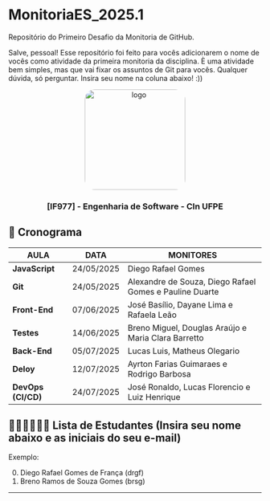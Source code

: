 # MonitoriaES_2025.1
Repositório do Primeiro Desafio da Monitoria de GitHub.

Salve, pessoal! Esse repositório foi feito para vocês adicionarem o nome de vocês como atividade da primeira monitoria da disciplina. È uma atividade bem simples, mas que vai fixar os assuntos de Git para vocês. Qualquer dúvida, só perguntar. Insira seu nome na coluna abaixo! :)) 

<div align="center">

  <img src="https://user-images.githubusercontent.com/42525687/203692147-cb274f74-7e73-4869-b460-1dc967fb4786.png" alt="logo" width="200" height="auto" style="border-radius:20px;" />

  <h3>
    [IF977] - Engenharia de Software - CIn UFPE
  </h3>

</div>

## :calendar: Cronograma

| AULA               | DATA       | MONITORES                                                                          |
| ------------------ | ---------- | ---------------------------------------------------------------------------------- |
| **JavaScript**     | 24/05/2025 | Diego Rafael Gomes                                                                 |
| **Git**            | 24/05/2025 | Alexandre de Souza, Diego Rafael Gomes e Pauline Duarte                            |
| **Front-End**      | 07/06/2025 | José Basílio, Dayane Lima e Rafaela Leão                                           |
| **Testes**         | 14/06/2025 | Breno Miguel, Douglas Araújo e Maria Clara Barretto                                |
| **Back-End**       | 05/07/2025 | Lucas Luis, Matheus Olegario                                                       |
| **Deloy**          | 12/07/2025 | Ayrton Farias Guimaraes e Rodrigo Barbosa                                          |
| **DevOps (CI/CD)** | 24/07/2025 | José Ronaldo, Lucas Florencio e Luiz Henrique                                      |

## 👨🏽‍💻👩🏻‍💻 Lista de Estudantes (Insira seu nome abaixo e as iniciais do seu e-mail)
Exemplo:

0. Diego Rafael Gomes de França (drgf)
1. Breno Ramos de Souza Gomes (brsg)

-------------------------------------------------------------------------------------------------------------------

